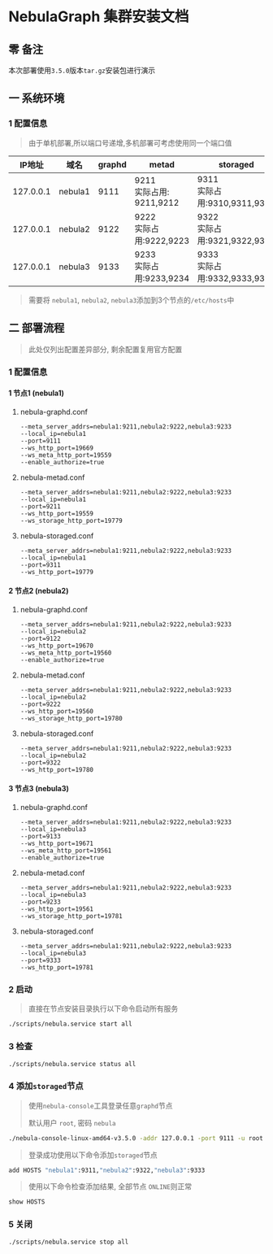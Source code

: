 # NebulaGraph 集群安装文档

## 零 备注

本次部署使用`3.5.0`版本`tar.gz`安装包进行演示

## 一 系统环境

### 1 配置信息

> 由于单机部署,所以端口号递增,多机部署可考虑使用同一个端口值

| IP地址    | 域名    | graphd | metad                         | storaged                          |
| --------- | ------- | ------ | ----------------------------- | --------------------------------- |
| 127.0.0.1 | nebula1 | 9111   | 9211<br />实际占用: 9211,9212 | 9311<br />实际占用:9310,9311,9312 |
| 127.0.0.1 | nebula2 | 9122   | 9222<br />实际占用:9222,9223  | 9322<br />实际占用:9321,9322,9323 |
| 127.0.0.1 | nebula3 | 9133   | 9233<br />实际占用:9233,9234  | 9333<br />实际占用:9332,9333,9334 |

> 需要将 `nebula1`, `nebula2`, `nebula3`添加到3个节点的`/etc/hosts`中

## 二 部署流程

> 此处仅列出配置差异部分, 剩余配置复用官方配置

### 1 配置信息

#### 1 节点1 (nebula1)

1. nebula-graphd.conf

   ```
   --meta_server_addrs=nebula1:9211,nebula2:9222,nebula3:9233
   --local_ip=nebula1
   --port=9111
   --ws_http_port=19669
   --ws_meta_http_port=19559
   --enable_authorize=true
   ```

2. nebula-metad.conf

   ```
   --meta_server_addrs=nebula1:9211,nebula2:9222,nebula3:9233
   --local_ip=nebula1
   --port=9211
   --ws_http_port=19559
   --ws_storage_http_port=19779
   ```

3. nebula-storaged.conf

   ```
   --meta_server_addrs=nebula1:9211,nebula2:9222,nebula3:9233
   --local_ip=nebula1
   --port=9311
   --ws_http_port=19779
   ```

#### 2 节点2 (nebula2)

1. nebula-graphd.conf

   ```
   --meta_server_addrs=nebula1:9211,nebula2:9222,nebula3:9233
   --local_ip=nebula2
   --port=9122
   --ws_http_port=19670
   --ws_meta_http_port=19560
   --enable_authorize=true
   ```

2. nebula-metad.conf

   ```
   --meta_server_addrs=nebula1:9211,nebula2:9222,nebula3:9233
   --local_ip=nebula2
   --port=9222
   --ws_http_port=19560
   --ws_storage_http_port=19780
   ```

3. nebula-storaged.conf

   ```
   --meta_server_addrs=nebula1:9211,nebula2:9222,nebula3:9233
   --local_ip=nebula2
   --port=9322
   --ws_http_port=19780
   ```

#### 3 节点3 (nebula3)

1. nebula-graphd.conf

   ```
   --meta_server_addrs=nebula1:9211,nebula2:9222,nebula3:9233
   --local_ip=nebula3
   --port=9133
   --ws_http_port=19671
   --ws_meta_http_port=19561
   --enable_authorize=true
   ```

2. nebula-metad.conf

   ```
   --meta_server_addrs=nebula1:9211,nebula2:9222,nebula3:9233
   --local_ip=nebula3
   --port=9233
   --ws_http_port=19561
   --ws_storage_http_port=19781
   ```

3. nebula-storaged.conf

   ```
   --meta_server_addrs=nebula1:9211,nebula2:9222,nebula3:9233
   --local_ip=nebula3
   --port=9333
   --ws_http_port=19781
   ```

### 2 启动

> 直接在节点安装目录执行以下命令启动所有服务

```bash
./scripts/nebula.service start all
```

### 3 检查

```bash
./scripts/nebula.service status all
```

###  4 添加`storaged`节点

> 使用`nebula-console`工具登录任意`graphd`节点
>
> 默认用户 `root`, 密码 `nebula`

```bash
./nebula-console-linux-amd64-v3.5.0 -addr 127.0.0.1 -port 9111 -u root -p nebula
```

>  登录成功使用以下命令添加`storaged`节点

```bash
add HOSTS "nebula1":9311,"nebula2":9322,"nebula3":9333
```

> 使用以下命令检查添加结果, 全部节点 `ONLINE`则正常

```bash
show HOSTS
```

### 5 关闭

```bash
./scripts/nebula.service stop all
```

